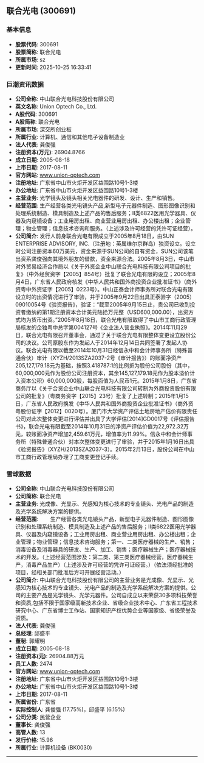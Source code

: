 ## 联合光电 (300691)

### 基本信息

- **股票代码**: 300691
- **股票简称**: 联合光电
- **所属市场**: sz
- **更新时间**: 2025-10-25 16:33:41

### 巨潮资讯数据

- **公司全称**: 中山联合光电科技股份有限公司
- **英文名称**: Union Optech Co., Ltd.
- **A股代码**: 300691
- **A股简称**: 联合光电
- **所属市场**: 深交所创业板
- **所属行业**: 计算机、通信和其他电子设备制造业
- **法人代表**: 龚俊强
- **注册资本(万元)**: 26904.8766
- **成立日期**: 2005-08-18
- **上市日期**: 2017-08-11
- **官方网站**: www.union-optech.com
- **注册地址**: 广东省中山市火炬开发区益围路10号1-3楼
- **办公地址**: 广东省中山市火炬开发区益围路10号1-3楼
- **主营业务**: 光学镜头及镜头相关光电器件的研发、设计、生产和销售。
- **经营范围**: 生产经营各类光电镜头产品,新型电子元器件制造、图形图像识别和处理系统制造、模具制造及上述产品的售后服务；II类6822医用光学器具、仪器及内窥镜设备；工业用房出租、商业营业用房出租、办公楼出租；企业管理；物业管理；信息技术咨询和服务。（上述涉及许可经营的凭许可证经营）。
- **公司简介**: 发行人前身联合光电有限成立于2005年8月18日，由SUN ENTERPRISE ADVISORY, INC.（注册地：英属维尔京群岛）独资设立。设立时公司注册资本60万美元，资金来源于SUN公司的自有资金，SUN公司该笔出资系龚俊强向其境外朋友的借款，资金来源合法。2005年8月3日，中山市对外贸易经济合作局以《关于外资企业中山联合光电科技有限公司项目的批复》（中外经贸资字【2005】854号）批复了联合光电有限的设立；2005年8月4日，广东省人民政府核发《中华人民共和国外商投资企业批准证书》（商外资粤中外资证字【2005】0223号）。中山正泰会计师事务所对联合光电有限设立时的出资情况进行了审验，并于2005年9月22日出具正泰验字（2005）09010054号《验资报告》，验证：“截至2005年9月15日止，贵公司已收到投资者缴纳的第1期注册资本合计美元陆拾万元整（USD600,000.00），出资方式均为货币出资。”2005年8月18日，联合光电有限取得了中山市工商行政管理局核发的企独粤中总字第004127号《企业法人营业执照》。2014年11月29日，联合光电有限召开董事会，通过了关于联合光电有限整体变更设立股份公司的决议。公司原股东作为发起人于2014年12月14日共同签署了发起人协议。联合光电有限以截至2014年10月31日经信永中和会计师事务所（特殊普通合伙）审计（XYZH/2013SZA2037-2号《审计报告》）的账面净资产205,127,179.18元为基础，按照3.418787:1的比例折为股份公司股份（其中，60,000,000元作为股份公司注册资本，其余145,127,179.18元作为股本溢价计入资本公积）60,000,000股，每股面值为人民币1元。2015年1月8日，广东省商务厅以《关于合资企业中山联合光电科技有限公司转制为外商投资股份有限公司的批复》（粤商务资字【2015】23号）批复了上述转制；2015年1月15日，广东省人民政府换发《中华人民共和国外商投资企业批准证书》（商外资粤股份证字【2012】0020号）。厦门市大学资产评估土地房地产估价有限责任公司对此次整体变更进行评估并出具了大学评估[2014]GD0017号《评估报告书》，联合光电有限截至2014年10月31日的净资产评估价值为22,972.32万元，较账面净资产增加2,459.61万元，增值率为11.99%。信永中和会计师事务所（特殊普通合伙）对本次整体变更进行了审验，并于2015年1月16日出具《验资报告》（XYZH/2013SZA2037-3）。2015年2月13日，股份公司在中山市工商行政管理局办理了工商变更登记手续。

### 雪球数据

- **公司全称**: 中山联合光电科技股份有限公司
- **公司简称**: 联合光电
- **主营业务**: 光成像、光显示、光感知为核心技术的专业镜头、光电产品的制造及光学系统解决方案的提供。
- **经营范围**: 　　生产经营各类光电镜头产品，新型电子元器件制造、图形图像识别和处理系统制造、模具制造及上述产品的售后服务；Ⅱ类6822医用光学器具、仪器及内窥镜设备；工业用房出租、商业营业用房出租、办公楼出租；企业管理；物业管理；信息技术咨询服务；第一、二类医疗器械的生产、销售；消毒设备及消毒器具的研发、生产、加工、销售；医疗器械生产；医疗器械技术的开发。（上述经营范围涉及：第二类、第三类医疗器械经营，医疗器械生产，消毒产品生产）（上述涉及许可经营的凭许可证经营。）（依法须经批准的项目，经相关部门批准后方可开展经营活动。）
- **公司简介**: 中山联合光电科技股份有限公司的主营业务是光成像、光显示、光感知为核心技术的专业镜头、光电产品的制造及光学系统解决方案的提供。公司的主要产品是光学镜头、光学元器件。公司自成立以来荣获30多项科技荣誉和资质,包括不限于国家级高新技术企业、省级企业技术中心、广东省工程技术研究中心、广东省博士工作站、国家知识产权优势企业等国家级、省级荣誉及资质。
- **法人代表**: 龚俊强
- **总经理**: 邱盛平
- **董秘**: 郭耀明
- **成立日期**: 2005-08-18
- **注册资本(元)**: 26904.88万元
- **员工人数**: 2474
- **官方网站**: www.union-optech.com
- **注册地址**: 广东省中山市火炬开发区益围路10号1-3楼
- **办公地址**: 广东省中山市火炬开发区益围路10号1-3楼
- **上市日期**: 2017-08-11
- **所属省份**: 广东省
- **实际控制人**: 龚俊强 (17.75%)，邱盛平 (6.15%)
- **公司分类**: 民营企业
- **董事长**: 龚俊强
- **高管人数**: 13
- **发行价格**: 15.96
- **所属行业**: 计算机设备 (BK0030)

---
